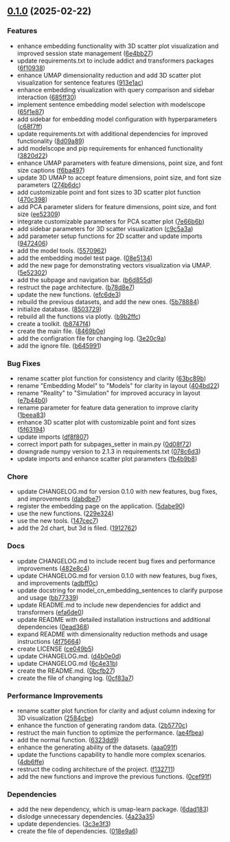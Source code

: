 <!-- insertion marker -->
<a name="0.1.0"></a>

## [0.1.0](https://github.com///compare/36081daabae33f6560bc7c61214158f7d738e897...0.1.0) (2025-02-22)

### Features

- enhance embedding functionality with 3D scatter plot visualization and improved session state management ([6e4bb27](https://github.com///commit/6e4bb27ea9312665f688c90dc06776762b42e72f))
- update requirements.txt to include addict and transformers packages ([6f10938](https://github.com///commit/6f10938363ba73e7648ce4cd92d56ca46b5349bd))
- enhance UMAP dimensionality reduction and add 3D scatter plot visualization for sentence features ([913e1ac](https://github.com///commit/913e1ace0b45aac54c4518f02b50f63c05c76866))
- enhance embedding visualization with query comparison and sidebar interaction ([685ff30](https://github.com///commit/685ff30f02935d30150b6d13fb91972626b910c3))
- implement sentence embedding model selection with modelscope ([65f1e87](https://github.com///commit/65f1e8735dec41e7026ac2934423b4c7298b09fc))
- add sidebar for embedding model configuration with hyperparameters ([c68f7ff](https://github.com///commit/c68f7ffcca478bfed895da8feaf4689f41f3fef9))
- update requirements.txt with additional dependencies for improved functionality ([8d09a89](https://github.com///commit/8d09a89c6098fde6021b257d0bb7ac9614189793))
- add modelscope and pip requirements for enhanced functionality ([3820d22](https://github.com///commit/3820d2257d226a95dc259b25ef3b67601ef1b30b))
- enhance UMAP parameters with feature dimensions, point size, and font size captions ([f6ba497](https://github.com///commit/f6ba497d7b53b7556db13c35f2fe325eb98bbe59))
- update 3D UMAP to accept feature dimensions, point size, and font size parameters ([274b6dc](https://github.com///commit/274b6dc4bc4b52ae50820351f5252df094eb356a))
- add customizable point and font sizes to 3D scatter plot function ([470c398](https://github.com///commit/470c3985263753b9931416599a949574086dce59))
- add PCA parameter sliders for feature dimensions, point size, and font size ([ee52309](https://github.com///commit/ee5230946ea5fc06e279a35a414794c296b68a54))
- integrate customizable parameters for PCA scatter plot ([7e66b6b](https://github.com///commit/7e66b6b17d29a0952356fe42e01766e917ea2d23))
- add sidebar parameters for 3D scatter visualization ([c9c5a3a](https://github.com///commit/c9c5a3a1c96f70648946e5e6f610dc25c3377680))
- add parameter setup functions for 2D scatter and update imports ([9472406](https://github.com///commit/94724062469919ccf7d55be614a1840888443895))
- add the model tools. ([5570962](https://github.com///commit/55709626a1ab10d577ac5beaec31a282a1fd339f))
- add the embedding model test page. ([08e5134](https://github.com///commit/08e51341e49eaa9a889f63d0e683fa43128eaf6e))
- add the new page for demonstrating vectors visualization via UMAP. ([5e52302](https://github.com///commit/5e52302dd5601bfcd024122fb57b5c1fd50c681f))
- add the subpage and navigation bar. ([b6d855d](https://github.com///commit/b6d855d23ba16d8aa29f39a5fe325798ae0031c1))
- restruct the page architecture. ([b78d8e7](https://github.com///commit/b78d8e73d3cd90417b38999d9cbc1dad94cbc681))
- update the new functions. ([efc6de3](https://github.com///commit/efc6de3f7a75e72704548fdd3f6626984a06ca13))
- rebuild the previous datasets, and add the new ones. ([5b78884](https://github.com///commit/5b78884c85fbbeb5dc6c3d20c92291b327281393))
- initialize database. ([8503729](https://github.com///commit/850372949e007b57f0a79f6877aa500d05f6bf41))
- rebuild all the functions via plotly. ([b9b2ffc](https://github.com///commit/b9b2ffc799aee805e300453a374c11a77799ee0c))
- create a toolkit. ([b8747f4](https://github.com///commit/b8747f4e7de499979b081a973aa418fc18349aee))
- create the main file. ([8469b0e](https://github.com///commit/8469b0e8e58b842c18e102cbca0d49cb32c97104))
- add the configration file for changing log. ([3e20c9a](https://github.com///commit/3e20c9a314e72e5a4966136e9909f36bb3876cfb))
- add the ignore file. ([b645991](https://github.com///commit/b645991c5c521505a4f028b11e8012045e1df37f))

### Bug Fixes

- rename scatter plot function for consistency and clarity ([63bc89b](https://github.com///commit/63bc89b3c9bd64f356a8368e49b2404e74b10d5a))
- rename "Embedding Model" to "Models" for clarity in layout ([404bd22](https://github.com///commit/404bd2276961c14cd9e748c66b20a90b32d6fa59))
- rename "Reality" to "Simulation" for improved accuracy in layout ([e7b44b0](https://github.com///commit/e7b44b0c4de39cce6dd8e234668fcbcd9254a632))
- rename parameter for feature data generation to improve clarity ([1beea83](https://github.com///commit/1beea83893a77840147741b2d131d3d42b9fe442))
- enhance 3D scatter plot with customizable point and font sizes ([5f63194](https://github.com///commit/5f63194a66a30eec3d79fbc97477b30d52e21e7c))
- update imports ([df8f807](https://github.com///commit/df8f8070721289c165dd937fc908aa233327704e))
- correct import path for subpages_setter in main.py ([0d08f72](https://github.com///commit/0d08f7257df953db67aecacd125c591c98d4e4d5))
- downgrade numpy version to 2.1.3 in requirements.txt ([078c6d3](https://github.com///commit/078c6d31fd6174110c8cf300abe47f0c88cd3990))
- update imports and enhance scatter plot parameters ([fb4b9b8](https://github.com///commit/fb4b9b8d07672961feb200c0bc231be3e06d7a96))

### Chore

- update CHANGELOG.md for version 0.1.0 with new features, bug fixes, and improvements ([dabdbe7](https://github.com///commit/dabdbe78445eb1e5cd6d9b29179e4ebbb80bd498))
- register the embedding page on the application. ([5dabe90](https://github.com///commit/5dabe905d9429c9e68a1f30690472ac2cb945059))
- use the new functions. ([229e324](https://github.com///commit/229e32486ad2946fe067f85cba2c596e571e8499))
- use the new tools. ([147cec7](https://github.com///commit/147cec7f7b1f85ec540fdb9cb6da241e6123b6cd))
- add the 2d chart, but 3d is filed. ([1912762](https://github.com///commit/1912762a8e0d674c6f83d2ece3caadb620dc3cad))

### Docs

- update CHANGELOG.md to include recent bug fixes and performance improvements ([482e8c4](https://github.com///commit/482e8c40edf1ca6bcca5e3963fe9cc5e24be888e))
- update CHANGELOG.md for version 0.1.0 with new features, bug fixes, and improvements ([adbff0c](https://github.com///commit/adbff0cee7e705847e489d85cbbc9b624d331691))
- update docstring for model_cn_embedding_sentences to clarify purpose and usage ([bb77339](https://github.com///commit/bb77339452e9990279037d8668f5931d78f1a3c7))
- update README.md to include new dependencies for addict and transformers ([efa6de0](https://github.com///commit/efa6de0a0abee182f7321d35c89b0a7bd81a6c4d))
- update README with detailed installation instructions and additional dependencies ([0ead368](https://github.com///commit/0ead368c8bf4b0c6c05ffbeb2ebe5cff704df4af))
- expand README with dimensionality reduction methods and usage instructions ([4f75664](https://github.com///commit/4f75664d41dfeaf195fd4ea7bc3910308eccd6aa))
- create LICENSE ([ce049b5](https://github.com///commit/ce049b5a44e26acad81cf6706bc9301187eba3fa))
- update CHANGELOG.md. ([d4b0e0d](https://github.com///commit/d4b0e0d9e8c00508e6bcf2bebce48f88873bb445))
- update CHANGELOG.md ([6c4e31b](https://github.com///commit/6c4e31b0f3e4e8bd8fc01aea79b929cd76e0d4d7))
- create the README.md. ([0bcfb27](https://github.com///commit/0bcfb27c9cd8b6beb5f8b6e651c6c5cd7dad7ebd))
- create the file of changing log. ([0cf83a7](https://github.com///commit/0cf83a75794b621717f00347442021e9c3498869))

### Performance Improvements

- rename scatter plot function for clarity and adjust column indexing for 3D visualization ([2584cbe](https://github.com///commit/2584cbe13cdc02c963cbce896838834faa8bc57f))
- enhance the function of generating random data. ([2b5770c](https://github.com///commit/2b5770c08e98810d686cdc90f04aeb4d3000e619))
- restruct the main function to optimize the performance. ([ae4fbea](https://github.com///commit/ae4fbea4be2baaf1a297434f6fda689913dcc671))
- add the normal function. ([6323dd9](https://github.com///commit/6323dd9fde109ed3766e72d2f44ea86be61dc78b))
- enhance the generating ability of the datasets. ([aaa091f](https://github.com///commit/aaa091f0a9ef0b8aa202037118394c1a378d1dc4))
- update the functions capability to handle more complex scenarios. ([4db6ffe](https://github.com///commit/4db6ffe894f932cb02820a3314fc34fd27c6b49f))
- restruct the coding architecture of the project. ([f132711](https://github.com///commit/f13271115f76e7fa259b1d9d7caecab6d3e58450))
- add the new functions and improve the previous functions. ([0cef91f](https://github.com///commit/0cef91fc9875d44b982edb7b637e82776de0d871))

### Dependencies

- add the new dependency, which is umap-learn package. ([6dad183](https://github.com///commit/6dad183c4d7c85161a6982e6bc6bcf9a5cc87bac))
- dislodge unnecessary dependencies. ([4a23a35](https://github.com///commit/4a23a355ee670454b6de3eb3b0f5e206b4b7c3f0))
- update dependencies. ([3c3e3f3](https://github.com///commit/3c3e3f3a9025727a4553c9be016ed12ba7f9689f))
- create the file of dependencies. ([018e9a6](https://github.com///commit/018e9a666e4adc95bc56f007f5f3edcef6e7127a))

